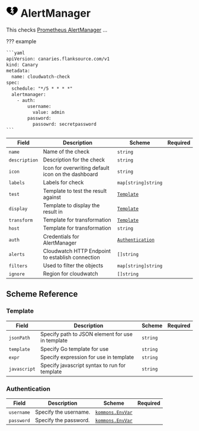 # <img src='https://raw.githubusercontent.com/flanksource/flanksource-ui/main/src/icons/alert.svg' style='height: 32px'/> AlertManager

This checks [Prometheus AlertManager](https://prometheus.io/docs/alerting/latest/alertmanager/) ...

??? example

    ```yaml
    apiVersion: canaries.flanksource.com/v1
    kind: Canary
    metadata:
      name: cloudwatch-check
    spec:
      schedule: "*/5 * * * *"
      alertmanager:
        - auth:
            username:
              value: admin
            password:
              passowrd: secretpassword
    ```

| Field         | Description                                        | Scheme                              | Required |
| ------------- | -------------------------------------------------- | ----------------------------------- | -------- |
| `name`        | Name of the check                                  | `string`                            |          |
| `description` | Description for the check                          | `string`                            |          |
| `icon`        | Icon for overwriting default icon on the dashboard | `string`                            |          |
| `labels`      | Labels for check                                   | `map[string]string`                 |          |
| `test`        | Template to test the result against                | [`Template`](#template)             |          |
| `display`     | Template to display the result in                  | [`Template`](#template)             |          |
| `transform`   | Template for transformation                        | [`Template`](#template)             |          |
| `host`        | Template for transformation                        | `string`                            |          |
| `auth`        | Credentials for AlertManager                       | [`Authentication`](#authentication) |          |
| `alerts`      | Cloudwatch HTTP Endpoint to establish connection   | `[]string`                          |          |
| `filters`     | Used to filter the objects                         | `map[string]string`                 |          |
| `ignore`      | Region for cloudwatch                              | `[]string`                          |          |

## Scheme Reference

### Template

| Field        | Description                                      | Scheme   | Required |
| ------------ | ------------------------------------------------ | -------- | -------- |
| `jsonPath`   | Specify path to JSON element for use in template | `string` |          |
| `template`   | Specify Go template for use                      | `string` |          |
| `expr`       | Specify expression for use in template           | `string` |          |
| `javascript` | Specify javascript syntax to run for template    | `string` |          |

### Authentication

| Field      | Description           | Scheme                                                                       | Required |
| ---------- | --------------------- | ---------------------------------------------------------------------------- | -------- |
| `username` | Specify the username. | [`kommons.EnvVar`](https://pkg.go.dev/github.com/flanksource/kommons#EnvVar) |          |
| `password` | Specify the password. | [`kommons.EnvVar`](https://pkg.go.dev/github.com/flanksource/kommons#EnvVar) |          |
